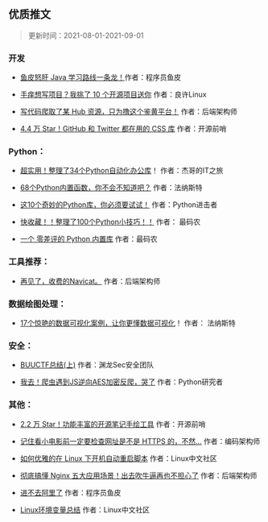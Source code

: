 ##  优质推文

> 更新时间：2021-08-01-2021-09-01

###  开发

- [鱼皮怒肝 Java 学习路线一条龙！](https://mp.weixin.qq.com/s/nWC8e2GfvFq7W4MEdg-OPQ)作者：程序员鱼皮

- [手痒想写项目？我挑了 10 个开源项目送你](https://mp.weixin.qq.com/s/U82rIGwPw_9dDPWBenk2Hg) 作者：良许Linux
- [写代码爬取了某 Hub 资源，只为撸这个鉴黄平台！](https://mp.weixin.qq.com/s/GpoIl_RWc40tSmkTJiRCVA) 作者：后端架构师
- [4.4 万 Star！GitHub 和 Twitter 都在用的 CSS 库](https://mp.weixin.qq.com/s/j5XzCKSESI1je5DcYW4tag) 作者：开源前哨

###  Python：

- [超实用！整理了34个Python自动化办公库](https://mp.weixin.qq.com/s/6qIUG3L-oJ2taU0sfWH4xg)！ 作者：杰哥的IT之旅
- [68个Python内置函数，你不会不知道吧？](https://mp.weixin.qq.com/s/F9WxFn40RQnpCChxhslcOw)  作者：法纳斯特

- [这10个奇妙的Python库，你必须要试试！](https://mp.weixin.qq.com/s/tpQGcJ6M-Ph4JQzjVMnCPQ) 作者：Python进击者
- [快收藏！！整理了100个Python小技巧！！](https://mp.weixin.qq.com/s/J2pSRJvZlwZDPReDG2jcOQ) 作者： 最码农
- [一个 零差评的 Python 内置库](https://mp.weixin.qq.com/s/aX3L1j8Jn-qavkaYabKyfA) 作者：最码农

###  工具推荐：

- [再见了，收费的Navicat。](https://mp.weixin.qq.com/s/ICVdvcuxmT9LQLm88CkS5A) 作者：后端架构师

###  数据绘图处理：

- [17个惊艳的数据可视化案例，让你更懂数据可视化](https://mp.weixin.qq.com/s/yADGQB00WOU7GqSuVu292w)！ 作者： 法纳斯特

###  安全：

- [BUUCTF总结(上)](https://mp.weixin.qq.com/s/L8M-BP30YWPDuxhQBx1QIg)   作者：渊龙Sec安全团队

- [我去！爬虫遇到JS逆向AES加密反爬，哭了](https://mp.weixin.qq.com/s/rZwY4mBFFxmuLM-Wt5NUlA)  作者：Python研究者

###  其他：

- [2.2 万 Star！功能丰富的开源笔记手绘工具](https://mp.weixin.qq.com/s/ppzx-ngpO6v-65Mb-iwM1w)  作者：开源前哨

- [记住看小电影前一定要检查网址是不是 HTTPS 的，不然…](https://mp.weixin.qq.com/s/62DudGhNtL3KedMgBb_L4Q) 作者：编码架构师

- [如何优雅的在 Linux 下开机自动重启脚本](https://mp.weixin.qq.com/s/Nzelu6CIwVbGxr-A1cCztQ) 作者：Linux中文社区

- [彻底搞懂 Nginx 五大应用场景！出去吹牛逼再也不担心了](https://mp.weixin.qq.com/s/fOcqYxW3ZQc7Yt0kQ-0HJg) 作者：后端架构师

- [进不去阿里了](https://mp.weixin.qq.com/s/EPPoYqZqir490LMGxU6Nvw)  作者：程序员鱼皮
- [Linux环境变量总结](https://mp.weixin.qq.com/s/V-Ugd4itt9KGXFMfp7qZqg) 作者：Linux中文社区